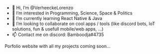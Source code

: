 - 👋 Hi, I’m @VerheeckeLorenzo
- 👀 I’m interested in Programming, Science, Space & Politics
- 🌱 I’m currently learning React Native & Java
- 💞️ I’m looking to collaborate on cool apps / tools (like discord bots, IoT solutions, fun & usefull mobile/web apps, ...)
- 📫 Contact me on discord: Bamboodja#4735

Porfolio website with all my projects coming soon...
